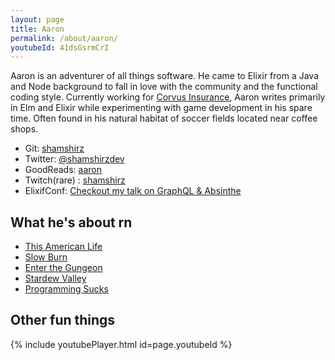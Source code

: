 ```yaml
---
layout: page
title: Aaron
permalink: /about/aaron/
youtubeId: 41dsGsrmCrI
---
```


Aaron is an adventurer of all things software. He came to Elixir from a Java and Node background to fall in love with the community and the functional coding style. Currently working for [Corvus Insurance](https://www.corvusinsurance.com/), Aaron writes primarily in Elm and Elixir while experimenting with game development in his spare time. Often found in his natural habitat of soccer fields located near coffee shops.

* Git: [shamshirz](https://github.com/shamshirz)
* Twitter: [@shamshirzdev](https://twitter.com/shamshirzdev)
* GoodReads: [aaron](https://www.goodreads.com/user/show/51468140-aaron)
* Twitch(rare) : [shamshirz](https://www.twitch.tv/shamshirz)
* ElixifConf: [Checkout my talk on GraphQL & Absinthe](https://elixirconf.com/2018/speakers/aaron-votre)


## What he's about rn

* [This American Life](https://www.thisamericanlife.org/)
* [Slow Burn](https://slate.com/slow-burn)
* [Enter the Gungeon](http://dodgeroll.com/gungeon/)
* [Stardew Valley](https://www.stardewvalley.net/)
* [Programming Sucks](http://www.stilldrinking.org/programming-sucks)


## Other fun things

{% include youtubePlayer.html id=page.youtubeId %}
